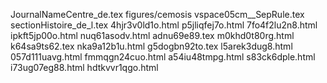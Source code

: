 JournalNameCentre_de.tex
figures/cemosis
vspace05cm__SepRule.tex
sectionHistoire_de_l.tex
4hjr3v0ld1o.html
p5jliqfej7o.html
7fo4f2lu2n8.html
ipkft5jp00o.html
nuq61asodv.html
adnu69e89.tex
m0khd0t80rg.html
k64sa9ts62.tex
nka9a12b1u.html
g5dogbn92to.tex
l5arek3dug8.html
057d111uavg.html
fmmqgn24cuo.html
a54iu48tmpg.html
s83ck6dple.html
i73ug07eg88.html
hdtkvvr1qgo.html